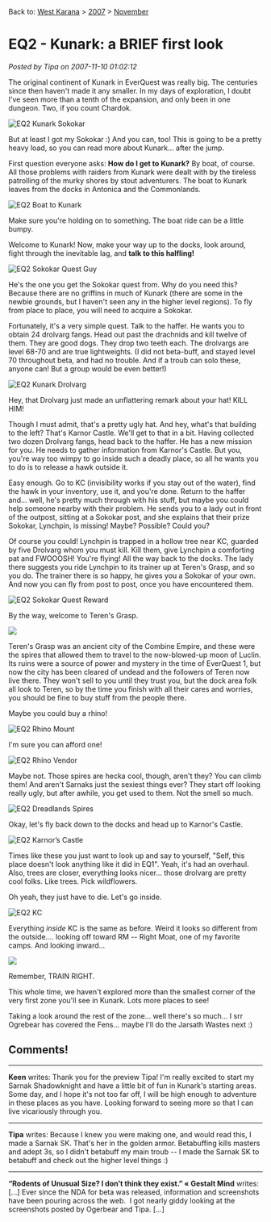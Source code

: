 Back to: [West Karana](/posts/westkarana.md) > [2007](/posts/2007/westkarana.md) > [November](./westkarana.md)
# EQ2 - Kunark: a BRIEF first look

*Posted by Tipa on 2007-11-10 01:02:12*

The original continent of Kunark in EverQuest was really big. The centuries since then haven't made it any smaller. In my days of exploration, I doubt I've seen more than a tenth of the expansion, and only been in one dungeon. Two, if you count Chardok.

![EQ2 Kunark Sokokar](../../../uploads/2007/11/everquest2-2007-11-03-17-52-42-75.jpg)

But at least I got my Sokokar :) And you can, too! This is going to be a pretty heavy load, so you can read more about Kunark... after the jump.

First question everyone asks: **How do I get to Kunark?** By boat, of course. All those problems with raiders from Kunark were dealt with by the tireless patrolling of the murky shores by stout adventurers. The boat to Kunark leaves from the docks in Antonica and the Commonlands.

![EQ2 Boat to Kunark](../../../uploads/2007/11/everquest2-2007-11-02-22-20-21-31.jpg)

Make sure you're holding on to something. The boat ride can be a little bumpy.

Welcome to Kunark! Now, make your way up to the docks, look around, fight through the inevitable lag, and **talk to this halfling!**

![EQ2 Sokokar Quest Guy](../../../uploads/2007/11/everquest2-2007-11-06-07-26-15-75.jpg)

He's the one you get the Sokokar quest from. Why do you need this? Because there are no griffins in much of Kunark (there are some in the newbie grounds, but I haven't seen any in the higher level regions). To fly from place to place, you will need to acquire a Sokokar.

Fortunately, it's a very simple quest. Talk to the haffer. He wants you to obtain 24 drolvarg fangs. Head out past the drachnids and kill twelve of them. They are good dogs. They drop two teeth each. The drolvargs are level 68-70 and are true lightweights. (I did not beta-buff, and stayed level 70 throughout beta, and had no trouble. And if a troub can solo these, anyone can! But a group would be even better!)

![EQ2 Kunark Drolvarg](../../../uploads/2007/11/everquest2-2007-11-02-23-04-10-63.jpg)

Hey, that Drolvarg just made an unflattering remark about your hat! KILL HIM!

Though I must admit, that's a pretty ugly hat. And hey, what's that building to the left? That's Karnor Castle. We'll get to that in a bit. Having collected two dozen Drolvarg fangs, head back to the haffer. He has a new mission for you. He needs to gather information from Karnor's Castle. But you, you're way too wimpy to go inside such a deadly place, so all he wants you to do is to release a hawk outside it.

Easy enough. Go to KC (invisibility works if you stay out of the water), find the hawk in your inventory, use it, and you're done. Return to the haffer and... well, he's pretty much through with his stuff, but maybe you could help someone nearby with their problem. He sends you to a lady out in front of the outpost, sitting at a Sokokar post, and she explains that their prize Sokokar, Lynchpin, is missing! Maybe? Possible? Could you?

Of course you could! Lynchpin is trapped in a hollow tree near KC, guarded by five Drolvarg whom you must kill. Kill them, give Lynchpin a comforting pat and FWOOOSH! You're flying! All the way back to the docks. The lady there suggests you ride Lynchpin to its trainer up at Teren's Grasp, and so you do. The trainer there is so happy, he gives you a Sokokar of your own. And now you can fly from post to post, once you have encountered them.

![EQ2 Sokokar Quest Reward](../../../uploads/2007/11/everquest2-2007-11-03-17-57-23-91.jpg)

By the way, welcome to Teren's Grasp.

![](../../../uploads/2007/11/everquest2-2007-11-03-01-17-52-53.jpg)

Teren's Grasp was an ancient city of the Combine Empire, and these were the spires that allowed them to travel to the now-blowed-up moon of Luclin. Its ruins were a source of power and mystery in the time of EverQuest 1, but now the city has been cleared of undead and the followers of Teren now live there. They won't sell to you until they trust you, but the dock area folk all look to Teren, so by the time you finish with all their cares and worries, you should be fine to buy stuff from the people there.

Maybe you could buy a rhino!

![EQ2 Rhino Mount](../../../uploads/2007/11/everquest2-2007-11-03-15-49-44-66.jpg)

I'm sure you can afford one!

![EQ2 Rhino Vendor](../../../uploads/2007/11/everquest2-2007-11-03-02-33-02-15.jpg)

Maybe not. Those spires are hecka cool, though, aren't they? You can climb them! And aren't Sarnaks just the sexiest things ever? They start off looking really ugly, but after awhile, you get used to them. Not the smell so much.

![EQ2 Dreadlands Spires](../../../uploads/2007/11/everquest2-2007-11-03-01-36-05-15.jpg)

Okay, let's fly back down to the docks and head up to Karnor's Castle.

![EQ2 Karnor’s Castle](../../../uploads/2007/11/everquest2-2007-11-02-23-15-20-56.jpg)

Times like these you just want to look up and say to yourself, "Self, this place doesn't look anything like it did in EQ1". Yeah, it's had an overhaul. Also, trees are closer, everything looks nicer... those drolvarg are pretty cool folks. Like trees. Pick wildflowers.

Oh yeah, they just have to die. Let's go inside.

![EQ2 KC](../../../uploads/2007/11/everquest2-2007-11-02-23-06-52-45.jpg)

Everything *inside* KC is the same as before. Weird it looks so different from the outside.... looking off toward RM -- Right Moat, one of my favorite camps. And looking inward...

![](../../../uploads/2007/11/everquest2-2007-11-02-23-08-04-89.jpg)

Remember, TRAIN RIGHT.

This whole time, we haven't explored more than the smallest corner of the very first zone you'll see in Kunark. Lots more places to see!

Taking a look around the rest of the zone... well there's so much... I srr Ogrebear has covered the Fens... maybe I'll do the Jarsath Wastes next :)
## Comments!

---

**Keen** writes: Thank you for the preview Tipa! I'm really excited to start my Sarnak Shadowknight and have a little bit of fun in Kunark's starting areas. Some day, and I hope it's not too far off, I will be high enough to adventure in these places as you have. Looking forward to seeing more so that I can live vicariously through you.

---

**Tipa** writes: Because I knew you were making one, and would read this, I made a Sarnak SK. That's her in the golden armor. Betabuffing kills masters and adept 3s, so I didn't betabuff my main troub -- I made the Sarnak SK to betabuff and check out the higher level things :)

---

**&#8220;Rodents of Unusual Size? I don&#8217;t think they exist.&#8221; &laquo; Gestalt Mind** writes: [...] Ever since the NDA for beta was released, information and screenshots have been pouring across the web.  I got nearly giddy looking at the screenshots posted by Ogerbear and Tipa. [...]


